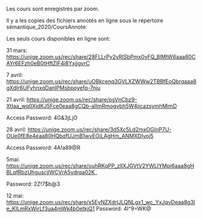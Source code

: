 Les cours sont enregistrés par zoom.

Il y a les copies des fichiers annotés en ligne sous le répertoire sémantique_2020/CoursAnnote:

Les seuls cours disponibles en ligne sont:

31 mars: https://unige.zoom.us/rec/share/28FLLrPy2yRISbPmx0vFQ_8lMtW6aaa80CAYr6EFzh0eB0tHftZlF4i8YxjjgvrC

7 avril: https://unige.zoom.us/rec/share/uOBkcenq3GVLXZWWw2TBBfEoQbrqaaa8gXdIr6UFyhnxqDanlPMsbpoyefq-7nju

21 avril: https://unige.zoom.us/rec/share/psVnCbz9-XtIaa_wq0XjdKJ5Fce0eaa8gCQb-aIImRmogvbh5W4jicazsymhMimD

Access Password: 4G&3jLjO

28 avril: https://unige.zoom.us/rec/share/3d5Xc5Ld2mxOGInP7U-OUe0fE8e4eaa80HQbqfUJmB1wvEOiLAgHm_ANMXDIyoj5

Access Password: 4A!a89@R

5mai: https://unige.zoom.us/rec/share/ouhRKqPP_zlIXJGVtV2YWLIYMpi6aaa8gHBLqfRbzUhguscjlWCVrA5ydrqa02K_ 

Password: 2Z!7$b@3 

12 mai: https://unige.zoom.us/rec/share/x5EyNZXdrlJLQNLgx1_wc_YxJqvDeaa8g3Ie_KILmRxWirLf3ua4mWk4b0etkjQ1 Password: 4I^9=WK@ 